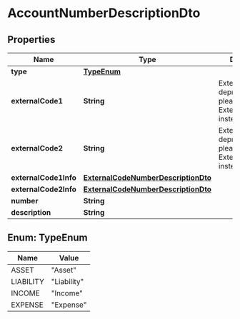 
# AccountNumberDescriptionDto

## Properties
Name | Type | Description | Notes
------------ | ------------- | ------------- | -------------
**type** | [**TypeEnum**](#TypeEnum) |  |  [optional]
**externalCode1** | **String** | ExternalCode1 is deprecated, please use ExternalCode1Info instead. |  [optional]
**externalCode2** | **String** | ExternalCode2 is deprecated, please use ExternalCode2Info instead. |  [optional]
**externalCode1Info** | [**ExternalCodeNumberDescriptionDto**](ExternalCodeNumberDescriptionDto.md) |  |  [optional]
**externalCode2Info** | [**ExternalCodeNumberDescriptionDto**](ExternalCodeNumberDescriptionDto.md) |  |  [optional]
**number** | **String** |  |  [optional]
**description** | **String** |  |  [optional]


<a name="TypeEnum"></a>
## Enum: TypeEnum
Name | Value
---- | -----
ASSET | &quot;Asset&quot;
LIABILITY | &quot;Liability&quot;
INCOME | &quot;Income&quot;
EXPENSE | &quot;Expense&quot;



